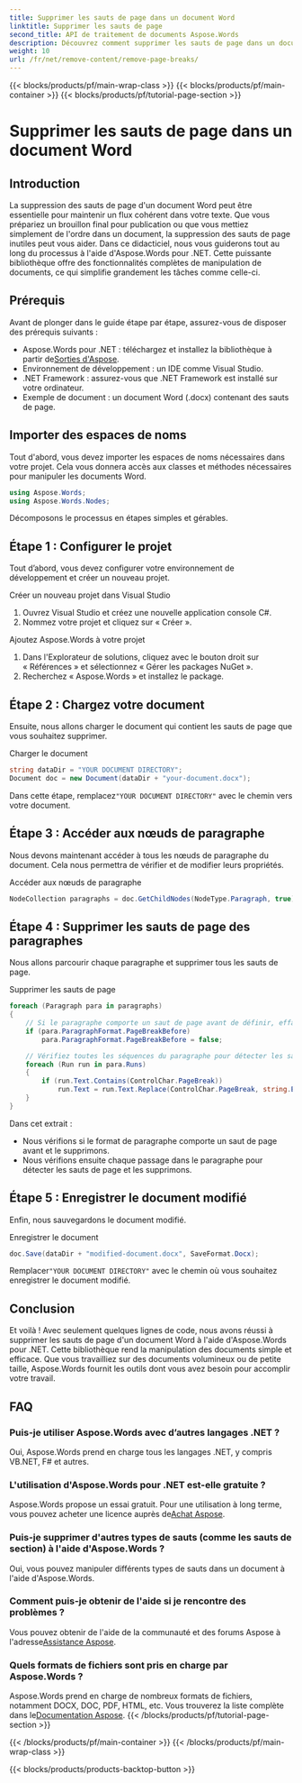 ```yaml
---
title: Supprimer les sauts de page dans un document Word
linktitle: Supprimer les sauts de page
second_title: API de traitement de documents Aspose.Words
description: Découvrez comment supprimer les sauts de page dans un document Word à l'aide d'Aspose.Words pour .NET grâce à notre guide étape par étape. Améliorez vos compétences en manipulation de documents.
weight: 10
url: /fr/net/remove-content/remove-page-breaks/
---
```


{{< blocks/products/pf/main-wrap-class >}}
{{< blocks/products/pf/main-container >}}
{{< blocks/products/pf/tutorial-page-section >}}

# Supprimer les sauts de page dans un document Word

## Introduction

La suppression des sauts de page d'un document Word peut être essentielle pour maintenir un flux cohérent dans votre texte. Que vous prépariez un brouillon final pour publication ou que vous mettiez simplement de l'ordre dans un document, la suppression des sauts de page inutiles peut vous aider. Dans ce didacticiel, nous vous guiderons tout au long du processus à l'aide d'Aspose.Words pour .NET. Cette puissante bibliothèque offre des fonctionnalités complètes de manipulation de documents, ce qui simplifie grandement les tâches comme celle-ci.

## Prérequis

Avant de plonger dans le guide étape par étape, assurez-vous de disposer des prérequis suivants :

-  Aspose.Words pour .NET : téléchargez et installez la bibliothèque à partir de[Sorties d'Aspose](https://releases.aspose.com/words/net/).
- Environnement de développement : un IDE comme Visual Studio.
- .NET Framework : assurez-vous que .NET Framework est installé sur votre ordinateur.
- Exemple de document : un document Word (.docx) contenant des sauts de page.

## Importer des espaces de noms

Tout d'abord, vous devez importer les espaces de noms nécessaires dans votre projet. Cela vous donnera accès aux classes et méthodes nécessaires pour manipuler les documents Word.

```csharp
using Aspose.Words;
using Aspose.Words.Nodes;
```

Décomposons le processus en étapes simples et gérables.

## Étape 1 : Configurer le projet

Tout d’abord, vous devez configurer votre environnement de développement et créer un nouveau projet.

Créer un nouveau projet dans Visual Studio
1. Ouvrez Visual Studio et créez une nouvelle application console C#.
2. Nommez votre projet et cliquez sur « Créer ».

Ajoutez Aspose.Words à votre projet
1. Dans l'Explorateur de solutions, cliquez avec le bouton droit sur « Références » et sélectionnez « Gérer les packages NuGet ».
2. Recherchez « Aspose.Words » et installez le package.

## Étape 2 : Chargez votre document

Ensuite, nous allons charger le document qui contient les sauts de page que vous souhaitez supprimer.

Charger le document
```csharp
string dataDir = "YOUR DOCUMENT DIRECTORY"; 
Document doc = new Document(dataDir + "your-document.docx");
```
 Dans cette étape, remplacez`"YOUR DOCUMENT DIRECTORY"` avec le chemin vers votre document.

## Étape 3 : Accéder aux nœuds de paragraphe

Nous devons maintenant accéder à tous les nœuds de paragraphe du document. Cela nous permettra de vérifier et de modifier leurs propriétés.

Accéder aux nœuds de paragraphe
```csharp
NodeCollection paragraphs = doc.GetChildNodes(NodeType.Paragraph, true);
```

## Étape 4 : Supprimer les sauts de page des paragraphes

Nous allons parcourir chaque paragraphe et supprimer tous les sauts de page.

Supprimer les sauts de page
```csharp
foreach (Paragraph para in paragraphs)
{
    // Si le paragraphe comporte un saut de page avant de définir, effacez-le.
    if (para.ParagraphFormat.PageBreakBefore)
        para.ParagraphFormat.PageBreakBefore = false;

    // Vérifiez toutes les séquences du paragraphe pour détecter les sauts de page et supprimez-les.
    foreach (Run run in para.Runs)
    {
        if (run.Text.Contains(ControlChar.PageBreak))
            run.Text = run.Text.Replace(ControlChar.PageBreak, string.Empty);
    }
}
```
Dans cet extrait :
- Nous vérifions si le format de paragraphe comporte un saut de page avant et le supprimons.
- Nous vérifions ensuite chaque passage dans le paragraphe pour détecter les sauts de page et les supprimons.

## Étape 5 : Enregistrer le document modifié

Enfin, nous sauvegardons le document modifié.

Enregistrer le document
```csharp
doc.Save(dataDir + "modified-document.docx", SaveFormat.Docx);
```
 Remplacer`"YOUR DOCUMENT DIRECTORY"` avec le chemin où vous souhaitez enregistrer le document modifié.

## Conclusion

Et voilà ! Avec seulement quelques lignes de code, nous avons réussi à supprimer les sauts de page d'un document Word à l'aide d'Aspose.Words pour .NET. Cette bibliothèque rend la manipulation des documents simple et efficace. Que vous travailliez sur des documents volumineux ou de petite taille, Aspose.Words fournit les outils dont vous avez besoin pour accomplir votre travail.

## FAQ

### Puis-je utiliser Aspose.Words avec d’autres langages .NET ?
Oui, Aspose.Words prend en charge tous les langages .NET, y compris VB.NET, F# et autres.

### L'utilisation d'Aspose.Words pour .NET est-elle gratuite ?
 Aspose.Words propose un essai gratuit. Pour une utilisation à long terme, vous pouvez acheter une licence auprès de[Achat Aspose](https://purchase.aspose.com/buy).

### Puis-je supprimer d'autres types de sauts (comme les sauts de section) à l'aide d'Aspose.Words ?
Oui, vous pouvez manipuler différents types de sauts dans un document à l'aide d'Aspose.Words.

### Comment puis-je obtenir de l'aide si je rencontre des problèmes ?
 Vous pouvez obtenir de l'aide de la communauté et des forums Aspose à l'adresse[Assistance Aspose](https://forum.aspose.com/c/words/8).

### Quels formats de fichiers sont pris en charge par Aspose.Words ?
Aspose.Words prend en charge de nombreux formats de fichiers, notamment DOCX, DOC, PDF, HTML, etc. Vous trouverez la liste complète dans le[Documentation Aspose](https://reference.aspose.com/words/net/).
{{< /blocks/products/pf/tutorial-page-section >}}

{{< /blocks/products/pf/main-container >}}
{{< /blocks/products/pf/main-wrap-class >}}

{{< blocks/products/products-backtop-button >}}
